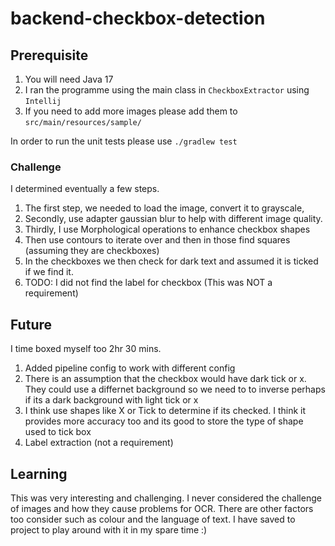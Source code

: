 # backend-checkbox-detection


## Prerequisite

1. You will need Java 17
2. I ran the programme using the main class in `CheckboxExtractor` using `Intellij`
3. If you need to add more images please add them to `src/main/resources/sample/`


In order to run the unit tests please use `./gradlew test`


### Challenge

I determined eventually a few steps.

1. The first step, we needed to load the image, convert it to grayscale, 
2. Secondly, use adapter gaussian blur to help with different image quality.
2. Thirdly, I use Morphological operations to enhance checkbox shapes
3. Then use contours to iterate over and then in those find squares (assuming they are checkboxes)
4. In the checkboxes we then check for dark text and assumed it is ticked if we find it.
5. TODO: I did not find the label for checkbox (This was NOT a requirement)


## Future

I time boxed myself too 2hr 30 mins.

1. Added pipeline config to work with different config
2. There is an assumption that the checkbox would have dark tick or x. They could use a differnet background so we need to to inverse perhaps if its a dark background with light tick or x
3. I think use shapes like X or Tick to determine if its checked. I think it provides more accuracy too and its good to store the type of shape used to tick box
4. Label extraction (not a requirement)

## Learning

This was very interesting and challenging. I never considered the challenge of images and how they cause problems for
OCR. There are other factors too consider such as colour and the language of text. I have saved to project to play around with it in my spare time :)

